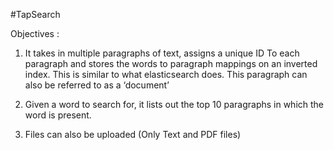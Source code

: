#TapSearch

Objectives :

1. It takes in multiple paragraphs of text, assigns a unique ID To each paragraph and stores the words to paragraph mappings on an inverted index. This is similar to what elasticsearch does. This paragraph can also be referred to as a ‘document’

2. Given a word to search for, it lists out the top 10 paragraphs in which the word is present.

3. Files can also be uploaded (Only Text and PDF files)








